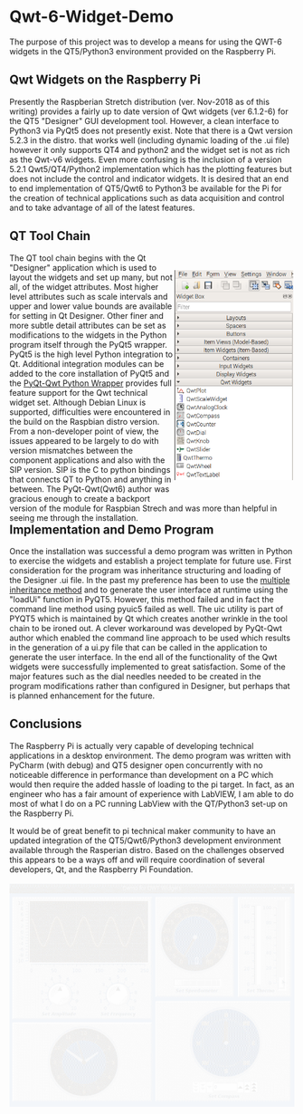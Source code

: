 # Qwt-6-Widget-Demo
The purpose of this project was to develop a means for using the QWT-6 widgets in the QT5/Python3 environment provided on the Raspberry Pi.
## Qwt Widgets on the Raspberry Pi
 Presently the Raspberian Stretch distribution (ver. Nov-2018 as of this writing) provides a fairly up to date version of Qwt widgets (ver 6.1.2-6) for the QT5 "Designer" GUI development tool. However, a clean interface to Python3 via PyQt5 does not presently exist. Note that there is a Qwt version 5.2.3 in the distro. that works well (including dynamic loading of the .ui file) however it only supports QT4 and python2 and the widget set is not as rich as the Qwt-v6 widgets. Even more confusing is the inclusion of a version 5.2.1 Qwt5/QT4/Python2 implementation which has the plotting features but does not include the control and indicator widgets. It is desired that an end to end implementation of QT5/Qwt6 to Python3 be available for the Pi for the creation of technical applications such as data acquisition and control and to take advantage of all of the latest features.
## QT Tool Chain
<div style="float: right">
 <img src="IMG/designerwidgets.PNG" width="210" align="right" hspace="2" vspace="30">
The QT tool chain begins with the Qt "Designer" application which is used to layout the widgets and set up many, but not all, of the widget attributes. Most higher level attributes such as scale intervals and upper and lower value bounds  are available for setting in Qt Designer. Other finer and more subtle detail attributes can be set as modifications to the widgets in the Python program itself through the PyQt5 wrapper. PyQt5 is the high level Python integration to Qt. Additional integration modules can be added to the core installation of PyQt5 and the <a href="https://github.com/GauiStori/PyQt-Qwt">PyQt-Qwt Python Wrapper</a> provides full feature support for the Qwt technical widget set. Although Debian Linux is supported, difficulties were encountered in the build on the Raspbian distro version. From a non-developer point of view, the issues appeared to be largely to do with version mismatches between the component applications and also with the SIP version. SIP is the C to python bindings that connects QT to Python and anything in between. The PyQt-Qwt(Qwt6) author was gracious enough to create a backport version of the module for Raspbian Strech and was more than helpful in seeing me through the installation.
</div>

## Implementation and Demo Program
Once the installation was successful a demo program was written in Python to exercise the widgets and establish a project template for future use. First consideration for the program was inheritance structuring and loading of the Designer .ui file. In the past my preference has been to use the <a href="http://pyqt.sourceforge.net/Docs/PyQt5/designer.html">multiple inheritance method</a> and to generate the user interface at runtime using the "loadUi" function in PyQT5. However, this method failed and in fact the command line method using pyuic5 failed as well. The uic utility is part of PYQT5 which is maintained by Qt which creates another wrinkle in the tool chain to be ironed out. A clever workaround was developed by PyQt-Qwt author which enabled the command line approach to be used which results in the generation of a ui.py file that can be called in the application to generate the user interface. In the end all of the functionality of the Qwt widgets were successfully implemented to great satisfaction. Some of the major features such as the dial needles needed to be created in the program modifications rather than configured in Designer, but perhaps that is planned enhancement for the future.
## Conclusions
The Raspberry Pi is actually very capable of developing technical applications in a desktop environment. The demo program was written with PyCharm (with debug) and QT5 designer open concurrently with no noticeable difference in performance than development on a PC which would then require the added hassle of loading to the pi  target. In fact, as an engineer who has a fair amount of experience with LabVIEW, I am able to do most of what I do on a PC running LabView with the QT/Python3 set-up on the Raspberry Pi.

It would be of great benefit to pi technical maker community to have an updated integration of the QT5/Qwt6/Python3 development environment available through the Rasperian distro. Based on the challenges observed this appears to be a ways off and will require coordination of several developers, Qt, and the Raspberry Pi Foundation. 
 <br><br>
![Demo](IMG/qwtdemo.gif)
